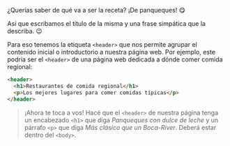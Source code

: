 ¿Querías saber de qué va a ser la receta? ¡De panqueques! :yum:

Así que escribamos el título de la misma y una frase simpática que la describa. :wink:

Para eso tenemos la etiqueta `<header>` que nos permite agrupar el contenido inicial o introductorio a nuestra página web. Por ejemplo, este podría ser el `<header>` de una página web dedicada a dónde comer comida regional:

``` html
<header>
  <h1>Restaurantes de comida regional</h1>
  <p>Los mejores lugares para comer comidas típicas</p>
</header>
```

>¡Ahora te toca a vos! Hacé que el `<header>` de nuestra página tenga un encabezado `<h1>` que diga _Panqueques con dulce de leche_ y un párrafo `<p>` que diga _Más clásico que un Boca-River_. Deberá estar dentro del `<body>`.

